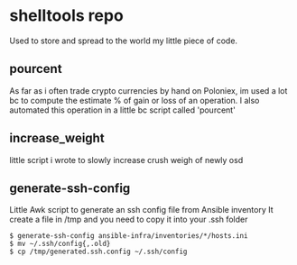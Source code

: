 #  shelltools repo 
Used to store and spread to the world my little piece of code.

## pourcent
As far as i often trade crypto currencies by hand on Poloniex, im used a lot bc to compute the estimate % of gain or loss of an operation. I also automated this operation in a little bc script called 'pourcent'

## increase\_weight 
little script i wrote to slowly increase crush weigh of newly osd 

## generate-ssh-config
Little Awk script to generate an ssh config file from Ansible inventory
It create a file in /tmp and you need to copy it into your .ssh folder 
```
$ generate-ssh-config ansible-infra/inventories/*/hosts.ini 
$ mv ~/.ssh/config{,.old}
$ cp /tmp/generated.ssh.config ~/.ssh/config
```
